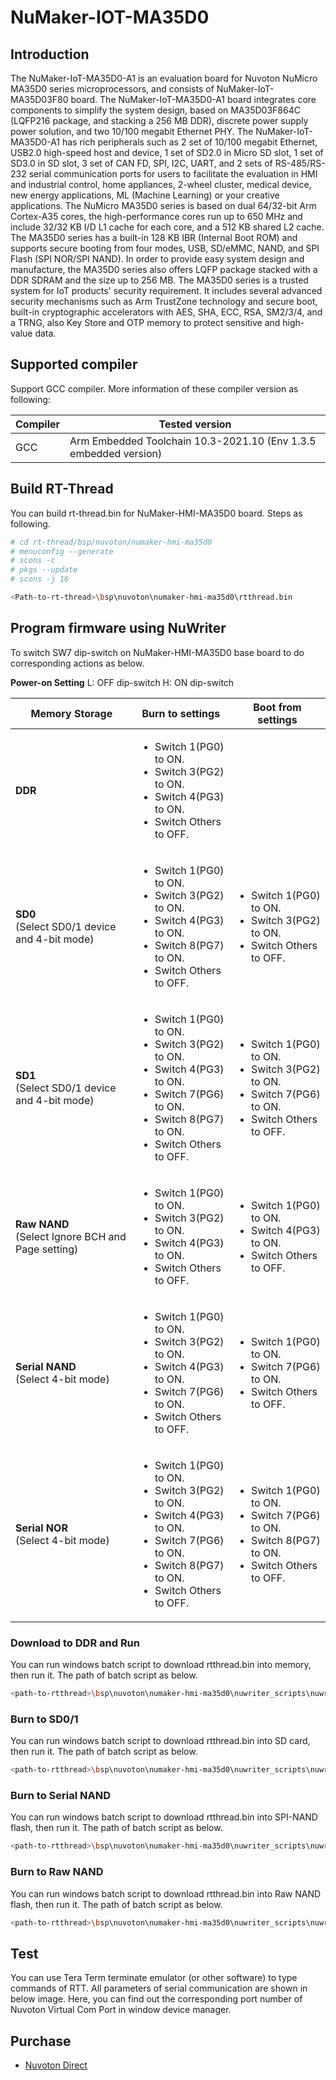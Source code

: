 # **NuMaker-IOT-MA35D0**

## **Introduction**

The NuMaker-IoT-MA35D0-A1 is an evaluation board for Nuvoton NuMicro MA35D0 series microprocessors, and consists of NuMaker-IoT-MA35D03F80 board. The NuMaker-IoT-MA35D0-A1 board integrates core components to simplify the system design, based on MA35D03F864C (LQFP216 package, and stacking a 256 MB DDR), discrete power supply power solution, and two 10/100 megabit Ethernet PHY. The NuMaker-IoT-MA35D0-A1 has rich peripherals such as 2 set of 10/100 megabit Ethernet, USB2.0 high-speed host and device, 1 set of SD2.0 in Micro SD slot, 1 set of SD3.0 in SD slot, 3 set of CAN FD, SPI, I2C, UART, and 2 sets of RS-485/RS-232 serial communication ports for users to facilitate the evaluation in HMI and industrial control, home appliances, 2-wheel cluster, medical device, new energy applications, ML (Machine Learning) or your creative applications. The NuMicro MA35D0 series is based on dual 64/32-bit Arm Cortex-A35 cores, the high-performance cores run up to 650 MHz and include 32/32 KB I/D L1 cache for each core, and a 512 KB shared L2 cache. The MA35D0 series has a built-in 128 KB IBR (Internal Boot ROM) and supports secure booting from four modes, USB, SD/eMMC, NAND, and SPI Flash (SPI NOR/SPI NAND). In order to provide easy system design and manufacture, the MA35D0 series also offers LQFP package stacked with a DDR SDRAM and the size up to 256 MB. The MA35D0 series is a trusted system for IoT products' security requirement. It includes several advanced security mechanisms such as Arm TrustZone technology and secure boot, built-in cryptographic accelerators with AES, SHA, ECC, RSA, SM2/3/4, and a TRNG, also Key Store and OTP memory to protect sensitive and high-value data.

## **Supported compiler**

Support GCC compiler. More information of these compiler version as following:

| Compiler | Tested version |
| -- | -- |
| GCC | Arm Embedded Toolchain 10.3-2021.10 (Env 1.3.5 embedded version)|

## **Build RT-Thread**

You can build rt-thread.bin for NuMaker-HMI-MA35D0 board. Steps as following.

```bash
# cd rt-thread/bsp/nuvoton/numaker-hmi-ma35d0
# menuconfig --generate
# scons -c
# pkgs --update
# scons -j 16

<Path-to-rt-thread>\bsp\nuvoton\numaker-hmi-ma35d0\rtthread.bin
```

## **Program firmware using NuWriter**

To switch SW7 dip-switch on NuMaker-HMI-MA35D0 base board to do corresponding  actions as below.

**Power-on Setting**
L: OFF dip-switch
H: ON dip-switch

| Memory Storage | **Burn to** settings | **Boot from** settings |
|--|--|--|
| **DDR** | <ul><li>Switch 1(PG0) to ON.</li><li>Switch 3(PG2) to ON.</li><li>Switch 4(PG3) to ON.</li><li>Switch Others to OFF.</li></ul> |  |
| **SD0**<br>(Select SD0/1 device and 4-bit mode) | <ul><li>Switch 1(PG0) to ON.</li><li>Switch 3(PG2) to ON.</li><li>Switch 4(PG3) to ON.</li><li>Switch 8(PG7) to ON.</li><li>Switch Others to OFF.</li></ul> | <ul><li>Switch 1(PG0) to ON.</li><li>Switch 3(PG2) to ON.</li><li>Switch Others to OFF.</li></ul> |
| **SD1**<br>(Select SD0/1 device and 4-bit mode) | <ul><li>Switch 1(PG0) to ON.</li><li>Switch 3(PG2) to ON.</li><li>Switch 4(PG3) to ON.</li><li>Switch 7(PG6) to ON.</li><li>Switch 8(PG7) to ON.</li><li>Switch Others to OFF.</li></ul> | <ul><li>Switch 1(PG0) to ON.</li><li>Switch 3(PG2) to ON.</li><li>Switch 7(PG6) to ON.</li><li>Switch Others to OFF.</li></ul> |
| **Raw NAND**<br>(Select Ignore BCH and Page setting) | <ul><li>Switch 1(PG0) to ON.</li><li>Switch 3(PG2) to ON.</li><li>Switch 4(PG3) to ON.</li><li>Switch Others to OFF.</li></ul> | <ul><li>Switch 1(PG0) to ON.</li><li>Switch 4(PG3) to ON.</li><li>Switch Others to OFF.</li></ul> |
| **Serial NAND**<br>(Select 4-bit mode) | <ul><li>Switch 1(PG0) to ON.</li><li>Switch 3(PG2) to ON.</li><li>Switch 4(PG3) to ON.</li><li>Switch 7(PG6) to ON.</li><li>Switch Others to OFF.</li></ul> | <ul><li>Switch 1(PG0) to ON.</li><li>Switch 7(PG6) to ON.</li><li>Switch Others to OFF.</li></ul> |
| **Serial NOR**<br>(Select 4-bit mode) | <ul><li>Switch 1(PG0) to ON.</li><li>Switch 3(PG2) to ON.</li><li>Switch 4(PG3) to ON.</li><li>Switch 7(PG6) to ON.</li><li>Switch 8(PG7) to ON.</li><li>Switch Others to OFF.</li></ul> | <ul><li>Switch 1(PG0) to ON.</li><li>Switch 7(PG6) to ON.</li><li>Switch 8(PG7) to ON.</li><li>Switch Others to OFF.</li></ul> |

### **Download to DDR and Run**

You can run windows batch script to download rtthread.bin into memory, then run it. The path of batch script as below.

```bash
<path-to-rtthread>\bsp\nuvoton\numaker-hmi-ma35d0\nuwriter_scripts\nuwriter_ddr_download_and_run.bat
```

### **Burn to SD0/1**

You can run windows batch script to download rtthread.bin into SD card, then run it. The path of batch script as below.

```bash
<path-to-rtthread>\bsp\nuvoton\numaker-hmi-ma35d0\nuwriter_scripts\nuwriter_program_sd.bat
```

### **Burn to Serial NAND**

You can run windows batch script to download rtthread.bin into SPI-NAND flash, then run it. The path of batch script as below.

```bash
<path-to-rtthread>\bsp\nuvoton\numaker-hmi-ma35d0\nuwriter_scripts\nuwriter_program_spinand.bat
```

### **Burn to Raw NAND**

You can run windows batch script to download rtthread.bin into Raw NAND flash, then run it. The path of batch script as below.

```bash
<path-to-rtthread>\bsp\nuvoton\numaker-hmi-ma35d0\nuwriter_scripts\nuwriter_program_rawnand.bat
```

## **Test**

You can use Tera Term terminate emulator (or other software) to type commands of RTT. All parameters of serial communication are shown in below image. Here, you can find out the corresponding port number of Nuvoton Virtual Com Port in window device manager.

## **Purchase**

* [Nuvoton Direct](https://direct.nuvoton.com/en/numaker-hmi-ma35d0)
